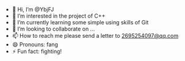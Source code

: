 - 👋 Hi, I’m @YbjFJ
- 👀 I’m interested in the project of C++
- 🌱 I’m currently learning some simple using skills of Git
- 💞️ I’m looking to collaborate on ...
- 📫 How to reach me please send a letter to 2695254097@qq.com
- 😄 Pronouns: fang
- ⚡ Fun fact: fighting!

<!---
YbjFJ/YbjFJ is a ✨ special ✨ repository because its `README.md` (this file) appears on your GitHub profile.
You can click the Preview link to take a look at your changes.
--->
